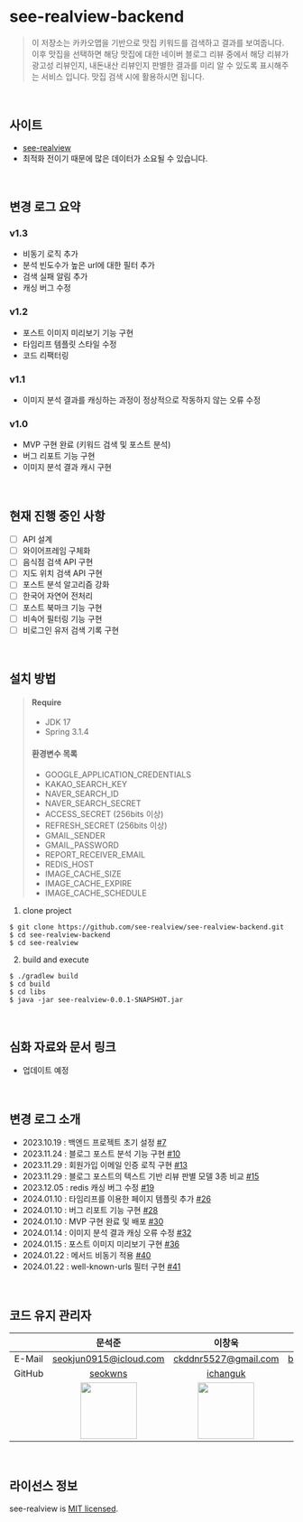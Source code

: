 # see-realview-backend

> 이 저장소는 카카오맵을 기반으로 맛집 키워드를 검색하고 결과를 보여줍니다. 이후 맛집을 선택하면 해당 맛집에 대한 네이버 블로그 리뷰 중에서 해당 리뷰가 광고성 리뷰인지, 내돈내산 리뷰인지 판별한 결과를 미리 알 수 있도록 표시해주는 서비스 입니다. 맛집 검색 시에 활용하시면 됩니다.

</br>

## 사이트
- [see-realview](http://217.15.165.146:8080)
- 최적화 전이기 때문에 많은 데이터가 소요될 수 있습니다.

</br>

## 변경 로그 요약
### v1.3
- 비동기 로직 추가
- 분석 빈도수가 높은 url에 대한 필터 추가
- 검색 실패 알림 추가
- 캐싱 버그 수정

### v1.2
- 포스트 이미지 미리보기 기능 구현
- 타임리프 템플릿 스타일 수정
- 코드 리팩터링

### v1.1
- 이미지 분석 결과를 캐싱하는 과정이 정상적으로 작동하지 않는 오류 수정

### v1.0
- MVP 구현 완료 (키워드 검색 및 포스트 분석)
- 버그 리포트 기능 구현
- 이미지 분석 결과 캐시 구현

</br>

## 현재 진행 중인 사항
- [ ] API 설계
- [ ] 와이어프레임 구체화
- [ ] 음식점 검색 API 구현
- [ ] 지도 위치 검색 API 구현
- [ ] 포스트 분석 알고리즘 강화
- [ ] 한국어 자연어 전처리
- [ ] 포스트 북마크 기능 구현
- [ ] 비속어 필터링 기능 구현
- [ ] 비로그인 유저 검색 기록 구현

</br>

## 설치 방법
> #### Require
> - JDK 17
> - Spring 3.1.4
> #### 환경변수 목록
> - GOOGLE_APPLICATION_CREDENTIALS
> - KAKAO_SEARCH_KEY
> - NAVER_SEARCH_ID
> - NAVER_SEARCH_SECRET
> - ACCESS_SECRET (256bits 이상)
> - REFRESH_SECRET (256bits 이상)
> - GMAIL_SENDER
> - GMAIL_PASSWORD
> - REPORT_RECEIVER_EMAIL
> - REDIS_HOST
> - IMAGE_CACHE_SIZE
> - IMAGE_CACHE_EXPIRE
> - IMAGE_CACHE_SCHEDULE

1. clone project
```
$ git clone https://github.com/see-realview/see-realview-backend.git
$ cd see-realview-backend
$ cd see-realview
```

2. build and execute
```
$ ./gradlew build
$ cd build
$ cd libs
$ java -jar see-realview-0.0.1-SNAPSHOT.jar
```

</br>

## 심화 자료와 문서 링크
- 업데이트 예정

</br>

## 변경 로그 소개
- 2023.10.19 : 백엔드 프로젝트 초기 설정 [#7](https://github.com/see-realview/see-realview-backend/issues/7)
- 2023.11.24 : 블로그 포스트 분석 기능 구현 [#10](https://github.com/see-realview/see-realview-backend/issues/10)
- 2023.11.29 : 회원가입 이메일 인증 로직 구현 [#13](https://github.com/see-realview/see-realview-backend/issues/13)
- 2023.11.29 : 블로그 포스트의 텍스트 기반 리뷰 판별 모델 3종 비교 [#15](https://github.com/see-realview/see-realview-backend/issues/15)
- 2023.12.05 : redis 캐싱 버그 수정 [#19](https://github.com/see-realview/see-realview-backend/issues/19)
- 2024.01.10 : 타임리프를 이용한 페이지 템플릿 추가 [#26](https://github.com/see-realview/see-realview-backend/issues/26)
- 2024.01.10 : 버그 리포트 기능 구현 [#28](https://github.com/see-realview/see-realview-backend/issues/28)
- 2024.01.10 : MVP 구현 완료 및 배포 [#30](https://github.com/see-realview/see-realview-backend/issues/30)
- 2024.01.14 : 이미지 분석 결과 캐싱 오류 수정 [#32](https://github.com/see-realview/see-realview-backend/issues/32)
- 2024.01.15 : 포스트 이미지 미리보기 구현 [#36](https://github.com/see-realview/see-realview-backend/pull/36)
- 2024.01.22 : 메서드 비동기 적용 [#40](https://github.com/see-realview/see-realview-backend/issues/40)
- 2024.01.22 : well-known-urls 필터 구현 [#41](https://github.com/see-realview/see-realview-backend/issues/41)

</br>

## 코드 유지 관리자
|      | **문석준**                 | **이창욱**                  | **이현빈**                    | **진예규**                       |
|:----:|:--------------------------:|:---------------------------:|:-----------------------------:|:--------------------------------:|
|E-Mail| seokjun0915@icloud.com     | ckddnr5527@gmail.com        | blackhblee@gmail.com          | jyg3485@naver.com                |
|GitHub| [seokwns](https://github.com/seokwns) | [ichanguk](https://github.com/ichanguk) | [blackhblee](https://github.com/blackhblee) | [teriyakki-jin](https://github.com/teriyakki-jin) |
|      | <img src="https://github.com/seokwns.png" width=100px> | <img src="https://github.com/ichanguk.png" width=100px> | <img src="https://github.com/blackhblee.png" width=100px> | <img src="https://github.com/teriyakki-jin.png" width=100px> |

</br>

## 라이선스 정보
see-realview is [MIT licensed](https://github.com/see-realview/see-realview-backend/blob/main/LICENSE).
